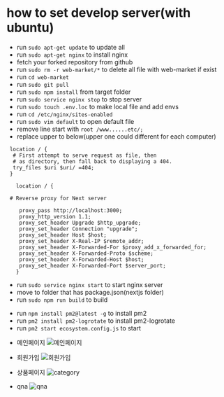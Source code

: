 # how to set develop server(with ubuntu)

* run `sudo apt-get update` to update all
* run `sudo apt-get nginx` to install nginx
* fetch your forked repository from github
* run `sudo rm -r web-market/*` to delete all file with web-market if exist
* run `cd web-market`
* run `sudo git pull`
* run `sudo npm install` from target folder
* run `sudo service nginx stop` to stop server
* run `sudo touch .env.loc` to make local file and add envs
* run `cd /etc/nginx/sites-enabled`
* run `sudo vim default` to open default file
* remove line start with `root /www......etc/;`
* replace upper to below(upper one could different for each computer)

```
 location / {
  # First attempt to serve request as file, then
  # as directory, then fall back to displaying a 404.
  try_files $uri $uri/ =404;
 }
```

```
   location / {

 # Reverse proxy for Next server

    proxy_pass http://localhost:3000;
    proxy_http_version 1.1;
    proxy_set_header Upgrade $http_upgrade;
    proxy_set_header Connection "upgrade";
    proxy_set_header Host $host;
    proxy_set_header X-Real-IP $remote_addr;
    proxy_set_header X-Forwarded-For $proxy_add_x_forwarded_for;
    proxy_set_header X-Forwarded-Proto $scheme;
    proxy_set_header X-Forwarded-Host $host;
    proxy_set_header X-Forwarded-Port $server_port;
   }
```


* run `sudo service nginx start` to start nginx server
* move to folder that has package.json(nextjs folder)
* run `sudo npm run build` to build
<!-- * run `sudo npm run start` to start -->
* run `npm install pm2@latest -g` to install pm2
* run `pm2 install pm2-logrotate` to install pm2-logrotate
* run `pm2 start ecosystem.config.js` to start

- 메인페이지
![메인페이지](https://user-images.githubusercontent.com/91059315/165332341-334206ad-bdbc-43b7-b692-6d5f86bd3a56.gif)

- 회원가입
![회원가입](https://user-images.githubusercontent.com/91059315/165332145-3057dcab-5687-4cf8-8662-fa68fba7b7ba.gif)

- 상품페이지
![category](https://user-images.githubusercontent.com/91059315/165332428-466406a9-de33-4806-ace6-1408b57e4d93.gif)
- qna
![qna](https://user-images.githubusercontent.com/91059315/165332681-5600407f-8bc7-4f87-aa3c-cabc5afbe45a.gif)


